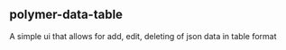 ## polymer-data-table

A simple ui that allows for add, edit, deleting of json data in table format

